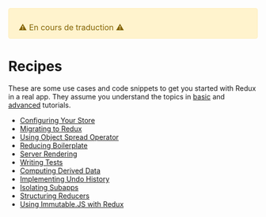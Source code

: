 <div style="color: #856404; background-color: #fff3cd; border: solid 1px #ffeeba; padding: .75rem 1.25rem; border-radius: .25rem; font-size: 16px;">
  <p style="margin-bottom: 0;">⚠️ En cours de traduction ️️⚠️</p>
</div>

# Recipes

These are some use cases and code snippets to get you started with Redux in a real app. They assume you understand the topics in [basic](../basics/README.md) and [advanced](../advanced/README.md) tutorials.

* [Configuring Your Store](ConfiguringYourStore.md)
* [Migrating to Redux](MigratingToRedux.md)
* [Using Object Spread Operator](UsingObjectSpreadOperator.md)
* [Reducing Boilerplate](ReducingBoilerplate.md)
* [Server Rendering](ServerRendering.md)
* [Writing Tests](WritingTests.md)
* [Computing Derived Data](ComputingDerivedData.md)
* [Implementing Undo History](ImplementingUndoHistory.md)
* [Isolating Subapps](IsolatingSubapps.md)
* [Structuring Reducers](StructuringReducers.md)
* [Using Immutable.JS with Redux](UsingImmutableJS.md)


